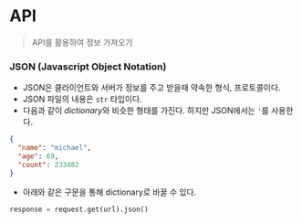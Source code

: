 # API 

> API를 활용하여 정보 가져오기



### JSON (Javascript Object Notation)

- JSON은 클라이언트와 서버가 정보를 주고 받을때 약속한 형식, 프로토콜이다.
- JSON 파일의 내용은 `str` 타입이다. 
- 다음과 같이 *dictionary*와 비슷한 형태를 가진다. 하지만 JSON에서는 `'`를 사용한다.

```json
{
  "name": "michael",
  "age": 69,
  "count": 233482
}
```

- 아래와 같은 구문을 통해 dictionary로 바꿀 수 있다.

```python
response = request.get(url).json()
```

